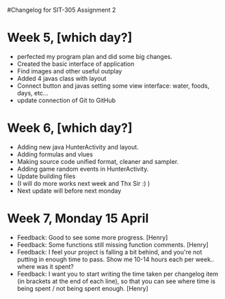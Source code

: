 #Changelog for SIT-305 Assignment 2

# Week 5, [which day?]
- perfected my  program plan and did some big changes.
- Created the basic interface of application
- Find images and other useful outplay
- Added 4 javas class with layout 
- Connect button and javas setting some view interface: water, foods, days, etc...
- update connection of Git to GitHub


# Week 6, [which day?]
- Adding new java HunterActivity and layout.
- Adding formulas and vlues
- Making source code unified format, cleaner and sampler.
- Adding game random events in HunterActivity.
- Update building files 
- (I will do more works next week and Thx Sir :)  )
- Next update will before next monday

# Week 7, Monday 15 April
- Feedback: Good to see some more progress. [Henry]
- Feedback: Some functions still missing function comments. [Henry]
- Feedback: I feel your project is falling a bit behind, and you're not putting in enough time to pass. Show me 10-14 hours each per week.. where was it spent? 
- Feedback: I want you to start writing the time taken per changelog item (in brackets at the end of each line), so that you can see where time is being spent / not being spent enough. [Henry]


